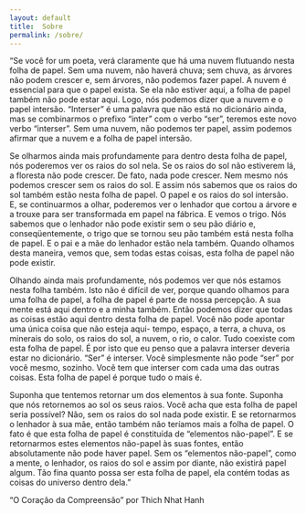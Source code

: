 ```yaml
---
layout: default
title:  Sobre
permalink: /sobre/
---
```


“Se você for um poeta, verá claramente que há uma nuvem flutuando nesta folha de papel. Sem uma nuvem, não haverá chuva; sem chuva, as árvores não podem crescer e, sem árvores, não podemos fazer papel. A nuvem é essencial para que o papel exista. Se ela não estiver aqui, a folha de papel também não pode estar aqui. Logo, nós podemos dizer que a nuvem e o papel intersão. “Interser” é uma palavra que não está no dicionário ainda, mas se combinarmos o prefixo “inter” com o verbo “ser”, teremos este novo verbo “interser”. Sem uma nuvem, não podemos ter papel, assim podemos afirmar que a nuvem e a folha de papel intersão.

Se olharmos ainda mais profundamente para dentro desta folha de papel, nós poderemos ver os raios do sol nela. Se os raios do sol não estiverem lá, a floresta não pode crescer. De fato, nada pode crescer. Nem mesmo nós podemos crescer sem os raios do sol. E assim nós sabemos que os raios do sol também estão nesta folha de papel. O papel e os raios do sol intersão. E, se continuarmos a olhar, poderemos ver o lenhador que cortou a árvore e a trouxe para ser transformada em papel na fábrica. E vemos o trigo. Nós sabemos que o lenhador não pode existir sem o seu pão diário e, conseqüentemente, o trigo que se tornou seu pão também está nesta folha de papel. E o pai e a mãe do lenhador estão nela também. Quando olhamos desta maneira, vemos que, sem todas estas coisas, esta folha de papel não pode existir.

Olhando ainda mais profundamente, nós podemos ver que nós estamos nesta folha também. Isto não é difícil de ver, porque quando olhamos para uma folha de papel, a folha de papel é parte de nossa percepção. A sua mente está aqui dentro e a minha também. Então podemos dizer que todas as coisas estão aqui dentro desta folha de papel. Você não pode apontar uma única coisa que não esteja aqui- tempo, espaço, a terra, a chuva, os minerais do solo, os raios do sol, a nuvem, o rio, o calor. Tudo coexiste com esta folha de papel. É por isto que eu penso que a palavra interser deveria estar no dicionário. “Ser” é interser. Você simplesmente não pode “ser” por você mesmo, sozinho. Você tem que interser com cada uma das outras coisas. Esta folha de papel é porque tudo o mais é.

Suponha que tentemos retornar um dos elementos à sua fonte. Suponha que nós retornemos ao sol os seus raios. Você acha que esta folha de papel seria possível? Não, sem os raios do sol nada pode existir. E se retornarmos o lenhador à sua mãe, então também não teríamos mais a folha de papel. O fato é que esta folha de papel é constituída de “elementos não-papel”. E se retornarmos estes elementos não-papel às suas fontes, então absolutamente não pode haver papel. Sem os “elementos não-papel”, como a mente, o lenhador, os raios do sol e assim por diante, não existirá papel algum. Tão fina quanto possa ser esta folha de papel, ela contém todas as coisas do universo dentro dela.”


“O Coração da Compreensão” por Thich Nhat Hanh
